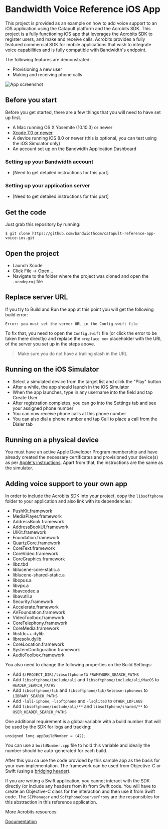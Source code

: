 # Bandwidth Voice Reference iOS App

This project is provided as an example on how to add voice support to an iOS application
using the Catapult platform and the Acrobits SDK. This project is a fully functioning iOS app that leverages the Acrobits SDK to register users, and make and receive calls. Acrobits provides a fully featured commercial SDK for mobile applications that wish to integrate voice capabilities and is fully compatible with Bandwidth's endpoint. 

The following features are demonstrated:

* Provisioning a new user
* Making and receiving phone calls

![App screenshot](https://github.com/bandwidthcom/catapult-reference-app-voice-ios/raw/master/screenshot.png)

## Before you start
Before you get started, there are a few things that you will need to have set up first.

- A Mac running OS X Yosemite (10.10.3) or newer
- [Xcode 7.0 or newer](https://itunes.apple.com/us/app/xcode/id497799835?mt=12)
- A device running iOS 8.0 or newer (this is optional, you can test using the iOS Simulator only)
- An account set up on the Bandwidth Application Dashboard

### Setting up your Bandwidth account
- [Need to get detailed instructions for this part]

### Setting up your application server
- [Need to get detailed instructions for this part]

## Get the code
Just grab this repository by running:

    $ git clone https://github.com/bandwidthcom/catapult-reference-app-voice-ios.git

## Open the project
- Launch Xcode
- Click File -> Open...
- Navigate to the folder where the project was cloned and open the `.xcodeproj` file

## Replace server URL
If you try to Build and Run the app at this point you will get the following build error:

```
Error: you must set the server URL in the Config.swift file
```

To fix that, you need to open the `Config.swift` file (or click the error to be taken there
directly) and replace the `<replace me>` placeholder with the URL of the server you set up 
in the steps above.

> Make sure you do not have a trailing slash in the URL

## Running on the iOS Simulator
- Select a simulated device from the target list and click the "Play" button
- After a while, the app should launch in the iOS Simulator
- When the app launches, type in any username into the field and tap Create User
- After registration completes, you can go into the Settings tab and see your assigned phone number
- You can now receive phone calls at this phone number
- You can also dial a phone number and tap Call to place a call from the Dialer tab

## Running on a physical device
You must have an active Apple Developer Program membership and have already created the necessary 
certificates and provisioned your device(s) as per [Apple's instructions](https://developer.apple.com/library/ios/documentation/IDEs/Conceptual/AppStoreDistributionTutorial/Introduction/Introduction.html#//apple_ref/doc/uid/TP40013839). Apart from that, the instructions are the same
as the simulator.

## Adding voice support to your own app

In order to include the Acrobits SDK into your project, copy the ```libsoftphone``` folder to your application and also link with its dependencies:

*  PushKit.framework
*  MediaPlayer.framework
*  AddressBook.framework
*  AddressBookUI.framework
*  UIKit.framework
*  Foundation.framework
*  QuartzCore.framework
*  CoreText.framework
*  CoreVideo.framework
*  CoreGraphics.framework
*  libz.tbd
*  liblucene-core-static.a
*  liblucene-shared-static.a
*  libopus.a
*  libvpx.a
*  libavcodec.a
*  libavutil.a
*  Security.framework
*  Accelerate.framework
*  AVFoundation.framework
*  VideoToolbox.framework
*  CoreTelephony.framework
*  CoreMedia.framework
*  libstdc++.dylib
*  libresolv.dylib
*  CoreLocation.framework
*  SystemConfiguration.framework
*  AudioToolbox.framework

You also need to change the following properties on the Build Settings:

 - Add `$(PROJECT_DIR)/libsoftphone` to `FRAMEWORK_SEARCH_PATHS`
 - Add `libsoftphone/include/ali` and `libsoftphone/include/ali/MacOS` to `HEADER_SEARCH_PATHS`
 - Add `libsoftphone/lib` and `libsoftphone/lib/Release-iphoneos` to `LIBRARY_SEARCH_PATHS`
 - Add `-lali-iphone`, `-lsoftphone` and `-lsqlite3` to `OTHER_LDFLAGS`
 - Add `libsoftphone/include/ali/**` and `libsoftphone/shared/**` to `USER_HEADER_SEARCH_PATHS`

One additional requirement is a global variable with a build number that will be used by the SDK for logs and tracking:

```
unsigned long appBuildNumber = (42);
```

You can use a `buildNumber.cpp` file to hold this variable and ideally the number should be auto-generated for each build.

After this you ca use the code provided by this sample app as the basis for your own implementation. The 
framework can be used from Objective-C or Swift (using a [bridging header](https://developer.apple.com/library/ios/documentation/Swift/Conceptual/BuildingCocoaApps/MixandMatch.html#//apple_ref/doc/uid/TP40014216-CH10-XID_77)).

If you are writing a Swift application, you cannot interact with the SDK directly (or include any headers from it) from Swift code. You will have to create an Objective-C class for the interaction and then use it from Swift code. The `SIPManager` and `SoftphoneObserverProxy` are the responsibles for this abstraction in this reference application.

More Acrobits resources:

[Documentation](https://doc.acrobits.net/cloudsoftphone/index.html)
